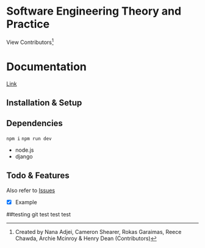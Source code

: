 # Software Engineering Theory and Practice 

View Contributors[^1]

# Documentation

[Link](192.168.1.1)

## Installation & Setup

## Dependencies

`npm i`
`npm run dev`

+ node.js
+ django

## Todo & Features

Also refer to [Issues](https://github.com/Sneakynarnar/first-year-quiz-game/issues)

- [x] Example

[^1]: Created by Nana Adjei, Cameron Shearer, Rokas Garaimas, Reece Chawda, Archie Mcinroy & Henry Dean (Contributors)



##testing git test test test
